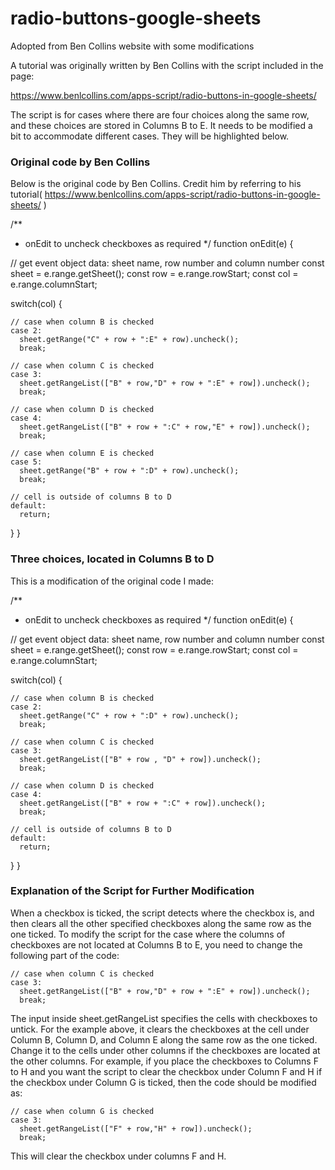 # radio-buttons-google-sheets
Adopted from Ben Collins website with some modifications

A tutorial was originally written by Ben Collins with the script included in the page:

https://www.benlcollins.com/apps-script/radio-buttons-in-google-sheets/

The script is for cases where there are four choices along the same row, and these choices are stored in Columns B to E. It needs to be modified a bit to accommodate different cases. They will be highlighted below.


### Original code by Ben Collins

Below is the original code by Ben Collins. Credit him by referring to his tutorial( https://www.benlcollins.com/apps-script/radio-buttons-in-google-sheets/ ) 

/**
 * onEdit to uncheck checkboxes as required
 */
function onEdit(e) {
   
  // get event object data: sheet name, row number and column number
  const sheet = e.range.getSheet();
  const row = e.range.rowStart;
  const col = e.range.columnStart;
   
  switch(col) {
 
    // case when column B is checked
    case 2:
      sheet.getRange("C" + row + ":E" + row).uncheck();
      break;
 
    // case when column C is checked
    case 3:
      sheet.getRangeList(["B" + row,"D" + row + ":E" + row]).uncheck();
      break;
 
    // case when column D is checked
    case 4:
      sheet.getRangeList(["B" + row + ":C" + row,"E" + row]).uncheck();
      break;
     
    // case when column E is checked
    case 5:
      sheet.getRange("B" + row + ":D" + row).uncheck();
      break;
 
    // cell is outside of columns B to D
    default:
      return;
 
  }
}

### Three choices, located in Columns B to D

This is a modification of the original code I made:

/**
 * onEdit to uncheck checkboxes as required
 */
function onEdit(e) {
   
  // get event object data: sheet name, row number and column number
  const sheet = e.range.getSheet();
  const row = e.range.rowStart;
  const col = e.range.columnStart;
   
  switch(col) {
 
    // case when column B is checked
    case 2:
      sheet.getRange("C" + row + ":D" + row).uncheck();
      break;
 
    // case when column C is checked
    case 3:
      sheet.getRangeList(["B" + row , "D" + row]).uncheck();
      break;
 
    // case when column D is checked
    case 4:
      sheet.getRangeList(["B" + row + ":C" + row]).uncheck();
      break;
     
    // cell is outside of columns B to D
    default:
      return;
 
  }
}

### Explanation of the Script for Further Modification

When a checkbox is ticked, the script detects where the checkbox is, and then clears all the other specified checkboxes along the same row as the one ticked. To modify the script for the case where the columns of checkboxes are not located at Columns B to E, you need to change the following part of the code:

    // case when column C is checked
    case 3:
      sheet.getRangeList(["B" + row,"D" + row + ":E" + row]).uncheck();
      break;

The input inside sheet.getRangeList specifies the cells with checkboxes to untick. For the example above, it clears the checkboxes at the cell under Column B, Column D, and Column E along the same row as the one ticked. Change it to the cells under other columns if the checkboxes are located at the other columns. For example, if you place the checkboxes to Columns F to H and you want the script to clear the checkbox under Column F and H if the checkbox under Column G is ticked, then the code should be modified as:

    // case when column G is checked
    case 3:
      sheet.getRangeList(["F" + row,"H" + row]).uncheck();
      break;

This will clear the checkbox under columns F and H. 
